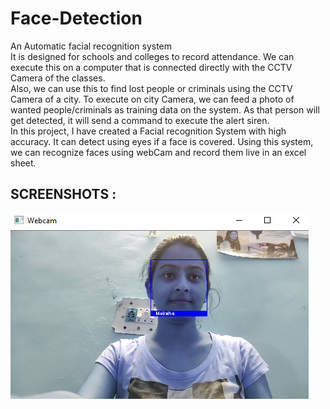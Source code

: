 # Face-Detection

An Automatic facial recognition system <br />
It is designed for schools and colleges to record attendance. We can execute this on a computer that is connected directly with the CCTV Camera of the classes. <br />
Also, we can use this to find lost people or criminals using the CCTV Camera of a city. To execute on city Camera, we can feed a photo of wanted people/criminals as training data on the system. As that person will get detected, it will send a command to execute the alert siren. <br />
In this project, I have created a Facial recognition System with high accuracy. It can detect using eyes if a face is covered. Using this system, we can recognize faces using webCam and record them live in an excel sheet.

## SCREENSHOTS :


![Screenshot](Screenshot.png) 
